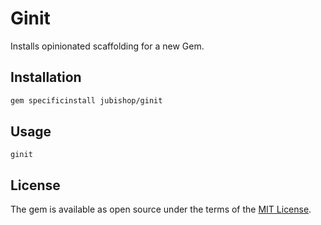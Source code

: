 # Ginit

Installs opinionated scaffolding for a new Gem.

## Installation

```zsh
gem specificinstall jubishop/ginit
```

## Usage

```
ginit
```

## License

The gem is available as open source under the terms of the [MIT License](https://opensource.org/licenses/MIT).
